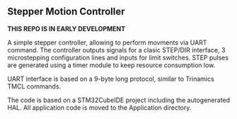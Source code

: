 Stepper Motion Controller
-------

**THIS REPO IS IN EARLY DEVELOPMENT**

A simple stepper controller, allowing to perform movments via UART command. The controller outputs signals for a clasic STEP/DIR interface, 3 microstepping configuration lines and inputs for limit switches.
STEP pulses are generated using a timer module to keep resource consumption low.

UART interface is based on a 9-byte long protocol, similar to Trinamics TMCL commands.

The code is based on a STM32CubeIDE project including the autogenerated HAL. All application code is moved to the Application directory.